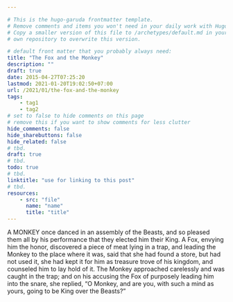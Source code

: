 ```yaml
---

# This is the hugo-garuda frontmatter template.
# Remove comments and items you won't need in your daily work with Hugo.
# Copy a smaller version of this file to /archetypes/default.md in your
# own repository to overwrite this version.

# default front matter that you probably always need:
title: "The Fox and the Monkey"
description: ""
draft: true
date: 2015-04-27T07:25:20
lastmod: 2021-01-20T19:02:50+07:00
url: /2021/01/the-fox-and-the-monkey
tags:
    - tag1
    - tag2
# set to false to hide comments on this page
# remove this if you want to show comments for less clutter
hide_comments: false
hide_sharebuttons: false
hide_related: false
# tbd.
draft: true
# tbd.
todo: true
# tbd.
linktitle: "use for linking to this post"
# tbd.
resources:
    - src: "file"
      name: "name"
      title: "title"
---
```

A MONKEY once danced in an assembly of the Beasts, and so pleased them all by his performance that they elected him their King. A Fox, envying him the honor, discovered a piece of meat lying in a trap, and leading the Monkey to the place where it was, said that she had found a store, but had not used it, she had kept it for him as treasure trove of his kingdom, and counseled him to lay hold of it. The Monkey approached carelessly and was caught in the trap; and on his accusing the Fox of purposely leading him into the snare, she replied, “O Monkey, and are you, with such a mind as yours, going to be King over the Beasts?”
